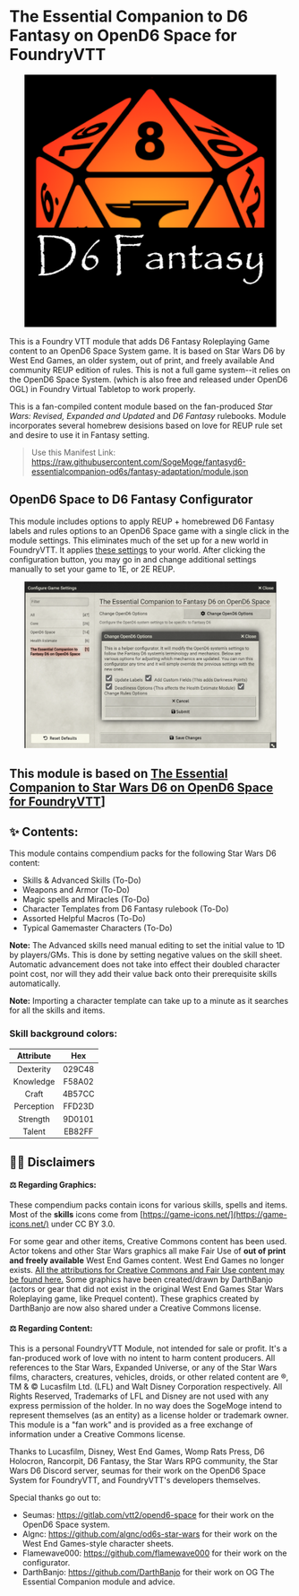 # The Essential Companion to D6 Fantasy on OpenD6 Space for FoundryVTT

<p align="center"><img src="https://raw.githubusercontent.com/SogeMoge/fantasyd6-essentialcompanion-od6s/main/art/FFVTT.png" alt="Foundry and D6 Fantasy logo" width="450"/></p>

This is a Foundry VTT module that adds D6 Fantasy Roleplaying Game content to an OpenD6 Space System game. It is based on Star Wars D6 by West End Games, an older system, out of print, and freely available And community REUP edition of rules. This is not a full game system--it relies on the OpenD6 Space System. (which is also free and released under OpenD6 OGL) in Foundry Virtual Tabletop to work properly.

This is a fan-compiled content module based on the fan-produced _Star Wars: Revised, Expanded and Updated_ and _D6 Fantasy_ rulebooks. Module incorporates several homebrew desisions based on love for REUP rule set and desire to use it in Fantasy setting.

> Use this Manifest Link: https://raw.githubusercontent.com/SogeMoge/fantasyd6-essentialcompanion-od6s/fantasy-adaptation/module.json

## OpenD6 Space to D6 Fantasy Configurator

This module includes options to apply REUP + homebrewed D6 Fantasy labels and rules options to an OpenD6 Space game with a single click in the module settings. This eliminates much of the set up for a new world in FoundryVTT. It applies [these settings](https://github.com/SogeMoge/fantasyd6-essentialcompanion-od6s/blob/main/fantasyconfigchecklist.md) to your world. After clicking the configuration button, you may go in and change additional settings manually to set your game to 1E, or 2E REUP.

<p align="center"><img src="https://raw.githubusercontent.com/SogeMoge/fantasyd6-essentialcompanion-od6s/main/art/fantasyd6configurator.png" alt="Image of the Configurator dialog box" width="450"/></p>

## This module is based on [The Essential Companion to Star Wars D6 on OpenD6 Space for FoundryVTT](https://github.com/DarthBanjo/starwarsd6-essentialcompanion-od6s)]

## ✨ Contents:

This module contains compendium packs for the following Star Wars D6 content:

- Skills & Advanced Skills (To-Do)
- Weapons and Armor (To-Do)
- Magic spells and Miracles (To-Do)
- Character Templates from D6 Fantasy rulebook (To-Do)
- Assorted Helpful Macros (To-Do)
- Typical Gamemaster Characters (To-Do)

**Note:** The Advanced skills need manual editing to set the initial value to 1D by players/GMs. This is done by setting negative values on the skill sheet. Automatic advancement does not take into effect their doubled character point cost, nor will they add their value back onto their prerequisite skills automatically.

**Note:** Importing a character template can take up to a minute as it searches for all the skills and items.

### Skill background colors:

| Attribute  |  Hex   |
| :--------: | :----: |
| Dexterity  | 029C48 |
| Knowledge  | F58A02 |
|   Craft    | 4B57CC |
| Perception | FFD23D |
|  Strength  | 9D0101 |
|   Talent   | EB82FF |

## 👨‍⚖️ Disclaimers

#### ⚖️ Regarding Graphics:

These compendium packs contain icons for various skills, spells and items. Most of the **skills** icons come from [https://game-icons.net/](https://game-icons.net/) under CC BY 3.0.

For some gear and other items, Creative Commons content has been used. Actor tokens and other Star Wars graphics all make Fair Use of **out of print and freely available** West End Games content. West End Games no longer exists.
[All the attributions for Creative Commons and Fair Use content may be found here.](https://github.com/DarthBanjo/starwarsd6-essentialcompanion-od6s/blob/main/attributions.md)
Some graphics have been created/drawn by DarthBanjo (actors or gear that did not exist in the original West End Games Star Wars Roleplaying game, like Prequel content). These graphics created by DarthBanjo are now also shared under a Creative Commons license.

#### ⚖️ Regarding Content:

This is a personal FoundryVTT Module, not intended for sale or profit. It's a fan-produced work of love with no intent to harm content producers. All references to the Star Wars, Expanded Universe, or any of the Star Wars films, characters, creatures, vehicles, droids, or other related content are ®, TM & © Lucasfilm Ltd. (LFL) and Walt Disney Corporation respectively. All Rights Reserved, Trademarks of LFL and Disney are not used with any express permission of the holder. In no way does the SogeMoge intend to represent themselves (as an entity) as a license holder or trademark owner. This module is a "fan work" and is provided as a free exchange of information under a Creative Commons license.

Thanks to Lucasfilm, Disney, West End Games, Womp Rats Press, D6 Holocron, Rancorpit, D6 Fantasy, the Star Wars RPG community, the Star Wars D6 Discord server, seumas for their work on the OpenD6 Space System for FoundryVTT, and FoundryVTT's developers themselves.

Special thanks go out to:

- Seumas: https://gitlab.com/vtt2/opend6-space for their work on the OpenD6 Space system.
- Algnc: https://github.com/algnc/od6s-star-wars for their work on the West End Games-style character sheets.
- Flamewave000: https://github.com/flamewave000 for their work on the configurator.
- DarthBanjo: https://github.com/DarthBanjo for their work on OG The Essential Companion module and adviсe.
